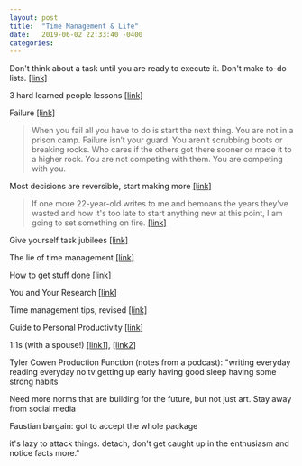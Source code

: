 ```yaml
---
layout: post
title:  "Time Management & Life"
date:   2019-06-02 22:33:40 -0400
categories:
---
```


Don't think about a task until you are ready to execute it. Don't make to-do lists. [[link]](https://dcgross.com/improvising-for-productivity/)

3 hard learned people lessons [[link]](https://alearningaday.blog/2020/01/11/3-hard-learned-people-lessons/)

Failure [[link]](https://itsonlychemo.wordpress.com/2019/05/02/failure/)
> When you fail all you have to do is start the next thing. You are not in a prison camp. Failure isn’t your guard. You aren’t scrubbing boots or breaking rocks.
Who cares if the others got there sooner or made it to a higher rock. You are not competing with them. You are competing with you.

Most decisions are reversible, start making more [[link]](https://cynthiabellmcgillis.com/2019/05/16/some-thoughts-on-working-more-effectively/?ck_subscriber_id=334907275)

>If one more 22-year-old writes to me and bemoans the years they've wasted and how it's too late to start anything new at this point, I am going to set something on fire. [[link]](https://twitter.com/hhavrilesky/status/1201928197626982400)


Give yourself task jubilees [[link]](https://twitter.com/Malcolm_Ocean/status/1212540697682829312)



The lie of time management [[link]](https://medium.com/@rwuebker/one-sixty-eight-558a4a25690e)

How to get stuff done [[link]](https://marginalrevolution.com/marginalrevolution/2012/04/how-to-get-stuff-done.html)

You and Your Research [[link]](http://www.cs.virginia.edu/~robins/YouAndYourResearch.html)

Time management tips, revised [[link]](https://marginalrevolution.com/marginalrevolution/2014/09/do-i-wish-to-revise-my-time-management-tips.html)

Guide to Personal Productivity [[link]](https://pmarchive.com/guide_to_personal_productivity.html)

1:1s (with a spouse!) [[link1]](https://twitter.com/benskuhn/status/1129821723312971777), [[link2]](https://guzey.com/personal/how-to-use-your-wife/?utm_campaign=Best%20of%20Twitter&utm_medium=email&utm_source=Revue%20newsletter)


Tyler Cowen Production Function (notes from a podcast):
"writing everyday
reading everyday
no tv
getting up early
having good sleep
having some strong habits

Need more norms that are building for the future, but not just art. Stay away from social media

Faustian bargain: got to accept the whole package

it's lazy to attack things. detach, don't get caught up in the enthusiasm and notice facts more."
